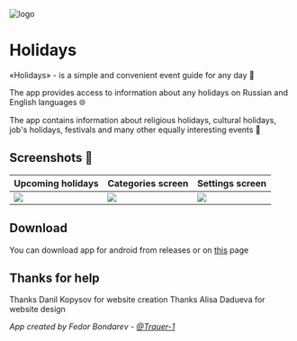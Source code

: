 ![logo](http://holidays-app.github.io/assets/icon.png)

# Holidays

«Holidays» - is a simple and convenient event guide for any day 📅

The app provides access to information about any holidays on Russian and English languages 🌐

The app contains information about religious holidays, cultural holidays, job's holidays, festivals and many other equally interesting events 🎉

## Screenshots 📱

| Upcoming holidays                                                                             | Categories screen                                                                             | Settings screen                                                                               |
| --------------------------------------------------------------------------------------------- | --------------------------------------------------------------------------------------------- | --------------------------------------------------------------------------------------------- |
| ![](http://holidays-app.github.io/assets/screenshots/us/upcomingHolidaysScreenScreenshot.png) | ![](http://holidays-app.github.io/assets/screenshots/us/upcomingHolidaysScreenScreenshot.png) | ![](http://holidays-app.github.io/assets/screenshots/us/upcomingHolidaysScreenScreenshot.png) |

## Download

You can download app for android from releases or on [this](https://holidays-app.github.io/) page

## Thanks for help

Thanks Danil Kopysov for website creation
Thanks Alisa Dadueva for website design

_App created by Fedor Bondarev - [@Trauer-1](https://github.com/Trauer-1)_

